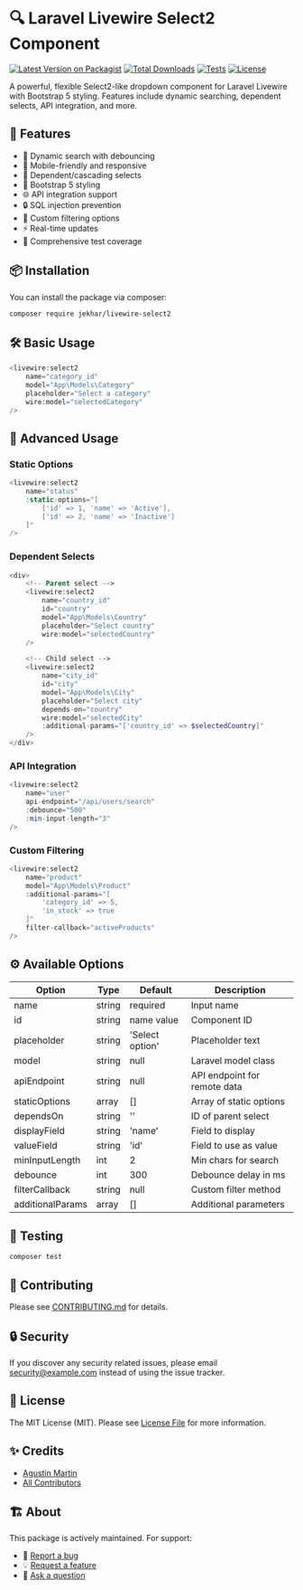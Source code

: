 # 🔍 Laravel Livewire Select2 Component

[![Latest Version on Packagist](https://img.shields.io/packagist/v/jekhar/livewire-select2.svg?style=flat-square)](https://packagist.org/packages/jekhar/livewire-select2)
[![Total Downloads](https://img.shields.io/packagist/dt/jekhar/livewire-select2.svg?style=flat-square)](https://packagist.org/packages/jekhar/livewire-select2)
[![Tests](https://github.com/jekhar/livewire-select2/actions/workflows/run-tests.yml/badge.svg?branch=main)](https://github.com/jekhar/livewire-select2/actions/workflows/run-tests.yml)
[![License](https://img.shields.io/packagist/l/jekhar/livewire-select2.svg?style=flat-square)](https://packagist.org/packages/jekhar/livewire-select2)

A powerful, flexible Select2-like dropdown component for Laravel Livewire with Bootstrap 5 styling. Features include dynamic searching, dependent selects, API integration, and more.

## 🚀 Features

- 🔎 Dynamic search with debouncing
- 📱 Mobile-friendly and responsive
- 🔄 Dependent/cascading selects
- 🎨 Bootstrap 5 styling
- 🌐 API integration support
- 🔒 SQL injection prevention
- 🎯 Custom filtering options
- ⚡ Real-time updates
- 🧪 Comprehensive test coverage

## 📦 Installation

You can install the package via composer:

```bash
composer require jekhar/livewire-select2
```

## 🛠️ Basic Usage

```php
<livewire:select2 
    name="category_id"
    model="App\Models\Category"
    placeholder="Select a category"
    wire:model="selectedCategory"
/>
```

## 🎯 Advanced Usage

### Static Options
```php
<livewire:select2 
    name="status"
    :static-options="[
        ['id' => 1, 'name' => 'Active'],
        ['id' => 2, 'name' => 'Inactive']
    ]"
/>
```

### Dependent Selects
```php
<div>
    <!-- Parent select -->
    <livewire:select2 
        name="country_id"
        id="country"
        model="App\Models\Country"
        placeholder="Select country"
        wire:model="selectedCountry"
    />

    <!-- Child select -->
    <livewire:select2 
        name="city_id"
        id="city"
        model="App\Models\City"
        placeholder="Select city"
        depends-on="country"
        wire:model="selectedCity"
        :additional-params="['country_id' => $selectedCountry]"
    />
</div>
```

### API Integration
```php
<livewire:select2 
    name="user"
    api-endpoint="/api/users/search"
    :debounce="500"
    :min-input-length="3"
/>
```

### Custom Filtering
```php
<livewire:select2 
    name="product"
    model="App\Models\Product"
    :additional-params="[
        'category_id' => 5,
        'in_stock' => true
    ]"
    filter-callback="activeProducts"
/>
```

## ⚙️ Available Options

| Option | Type | Default | Description |
|--------|------|---------|-------------|
| name | string | required | Input name |
| id | string | name value | Component ID |
| placeholder | string | 'Select option' | Placeholder text |
| model | string | null | Laravel model class |
| apiEndpoint | string | null | API endpoint for remote data |
| staticOptions | array | [] | Array of static options |
| dependsOn | string | '' | ID of parent select |
| displayField | string | 'name' | Field to display |
| valueField | string | 'id' | Field to use as value |
| minInputLength | int | 2 | Min chars for search |
| debounce | int | 300 | Debounce delay in ms |
| filterCallback | string | null | Custom filter method |
| additionalParams | array | [] | Additional parameters |

## 🧪 Testing

```bash
composer test
```

## 🤝 Contributing

Please see [CONTRIBUTING.md](CONTRIBUTING.md) for details.

## 🔒 Security

If you discover any security related issues, please email security@example.com instead of using the issue tracker.

## 📝 License

The MIT License (MIT). Please see [License File](LICENSE.md) for more information.

## ✨ Credits

- [Agustin Martin](https://github.com/yourusername)
- [All Contributors](../../contributors)

## 🏗️ About

This package is actively maintained. For support:
- 🐛 [Report a bug](https://github.com/jekhar/livewire-select2/issues)
- 💡 [Request a feature](https://github.com/jekhar/livewire-select2/issues)
- 💬 [Ask a question](https://github.com/jekhar/livewire-select2/discussions)